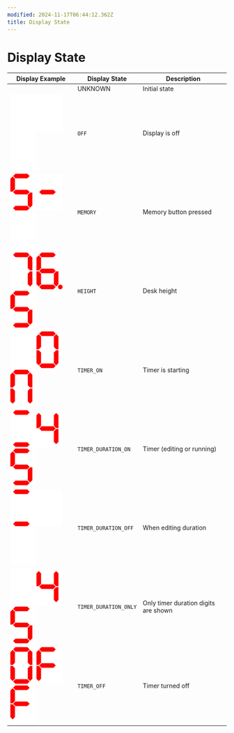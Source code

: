 ```yaml
---
modified: 2024-11-17T06:44:12.362Z
title: Display State
---
```


# Display State

| Display Example | Display State               | Description                           |
|------------------|-----------------------------|---------------------------------------|
|                  | UNKNOWN                     | Initial state                         |
| ![ ](./images/SEGMENT_OFF.svg)![ ](./images/SEGMENT_OFF.svg)![ ](./images/SEGMENT_OFF.svg) | `OFF`                         | Display is off                       |
| ![S](./images/SEGMENT_SYMBOL_S.svg)![-](./images/SEGMENT_SYMBOL_DASH.svg)![ ](./images/SEGMENT_OFF.svg) | `MEMORY`                      | Memory button pressed|
| ![7](./images/SEGMENT_SYMBOL_7.svg)![6](./images/SEGMENT_SYMBOL_6+DOT.svg)![5](./images/SEGMENT_SYMBOL_5.svg) | `HEIGHT`                     | Desk height                          |
| ![ ](./images/SEGMENT_OFF.svg)![O](./images/SEGMENT_SYMBOL_O.svg)![N](./images/SEGMENT_SYMBOL_N.svg) | `TIMER_ON`                   | Timer is starting           |
| ![:](./images/SEGMENT_SYMBOL_COLON.svg)![4](./images/SEGMENT_SYMBOL_4.svg)![5](./images/SEGMENT_SYMBOL_5.svg) | `TIMER_DURATION_ON`          | Timer (editing or running) |
| ![:](./images/SEGMENT_SYMBOL_COLON.svg)![ ](./images/SEGMENT_OFF.svg)![ ](./images/SEGMENT_OFF.svg) | `TIMER_DURATION_OFF`         | When editing duration |
| ![ ](./images/SEGMENT_OFF.svg)![4](./images/SEGMENT_SYMBOL_4.svg)![5](./images/SEGMENT_SYMBOL_5.svg) | `TIMER_DURATION_ONLY`        | Only timer duration digits are shown |
| ![O](./images/SEGMENT_SYMBOL_O.svg)![F](./images/SEGMENT_SYMBOL_F.svg)![F](./images/SEGMENT_SYMBOL_F.svg) | `TIMER_OFF`                  | Timer turned off|
